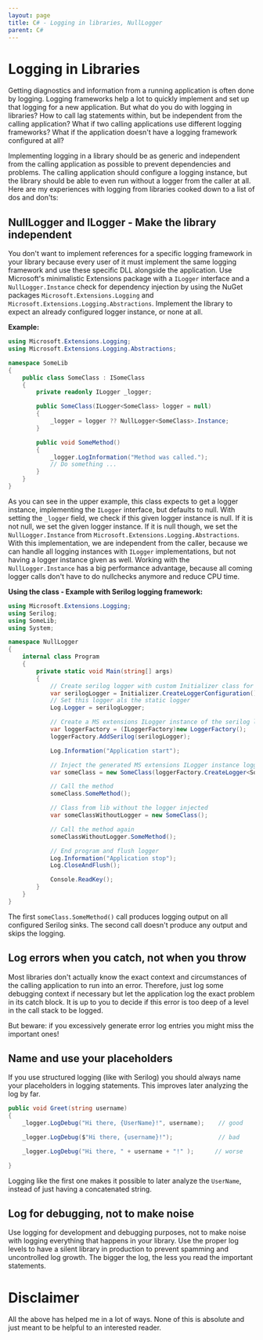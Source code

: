 ```yaml
---
layout: page
title: C# - Logging in libraries, NullLogger
parent: C#
---
```


# Logging in Libraries

Getting diagnostics and information from a running application is often done by logging. Logging frameworks help a lot to quickly implement and set up that logging for a new application. But what do you do with logging in libraries? How to call lag statements within, but be independent from the calling application? What if two calling applications use different logging frameworks? What if the application doesn't have a logging framework configured at all?

Implementing logging in a library should be as generic and independent from the calling application as possible to prevent dependencies and problems. The calling application should configure a logging instance, but the library should be able to even run without a logger from the caller at all. Here are my experiences with logging from libraries cooked down to a list of dos and don'ts:

## NullLogger and ILogger - Make the library independent

You don't want to implement references for a specific logging framework in your library because every user of it must implement the same logging framework and use these specific DLL alongside the application. Use Microsoft's minimalistic Extensions package with a `ILogger` interface and a `NullLogger.Instance` check for dependency injection by using the NuGet packages `Microsoft.Extensions.Logging` and `Microsoft.Extensions.Logging.Abstractions`. Implement the library to expect an already configured logger instance, or none at all.

**Example:**

```csharp
using Microsoft.Extensions.Logging;
using Microsoft.Extensions.Logging.Abstractions;

namespace SomeLib
{
    public class SomeClass : ISomeClass
    {
        private readonly ILogger _logger;

        public SomeClass(ILogger<SomeClass> logger = null)
        {
            _logger = logger ?? NullLogger<SomeClass>.Instance;
        }

        public void SomeMethod()
        {
            _logger.LogInformation("Method was called.");
            // Do something ...
        }
    }
}
```

As you can see in the upper example, this class expects to get a logger instance, implementing the `ILogger` interface, but defaults to null. With setting the `_logger` field, we check if this given logger instance is null. If it is not null, we set the given logger instance. If it is null though, we set the `NullLogger.Instance` from `Microsoft.Extensions.Logging.Abstractions`.
With this implementation, we are independent from the caller, because we can handle all logging instances with `ILogger` implementations, but not having a logger instance given as well.
Working with the `NullLogger.Instance` has a big performance advantage, because all coming logger calls don't have to do nullchecks anymore and reduce CPU time.

**Using the class - Example with Serilog logging framework:**

```csharp
using Microsoft.Extensions.Logging;
using Serilog;
using SomeLib;
using System;

namespace NullLogger
{
    internal class Program
    {
        private static void Main(string[] args)
        {
            // Create serilog logger with custom Initializer class for configuration
            var serilogLogger = Initializer.CreateLoggerConfiguration().CreateLogger();
            // Set this logger als the static logger
            Log.Logger = serilogLogger;

            // Create a MS extensions ILogger instance of the serilog logger
            var loggerFactory = (ILoggerFactory)new LoggerFactory();
            loggerFactory.AddSerilog(serilogLogger);

            Log.Information("Application start");

            // Inject the generated MS extensions ILogger instance logger with Type into the expecting method manually
            var someClass = new SomeClass(loggerFactory.CreateLogger<SomeClass>());

            // Call the method
            someClass.SomeMethod();

            // Class from lib without the logger injected
            var someClassWithoutLogger = new SomeClass();

            // Call the method again
            someClassWithoutLogger.SomeMethod();

            // End program and flush logger
            Log.Information("Application stop");
            Log.CloseAndFlush();

            Console.ReadKey();
        }
    }
}
```

The first `someClass.SomeMethod()` call produces logging output on all configured Serilog sinks. The second call doesn't produce any output and skips the logging.


## Log errors when you catch, not when you throw

Most libraries don't actually know the exact context and circumstances of the calling application to run into an error. Therefore, just log some debugging context if necessary but let the application log the exact problem in its catch block.
It is up to you to decide if this error is too deep of a level in the call stack to be logged.

But beware: if you excessively generate error log entries you might miss the important ones!


## Name and use your placeholders

If you use structured logging (like with Serilog) you should always name your placeholders in logging statements. This improves later analyzing the log by far.

```csharp
public void Greet(string username)
{
    _logger.LogDebug("Hi there, {UserName}!", username);    // good

    _logger.LogDebug($"Hi there, {username}!");             // bad

    _logger.LogDebug("Hi there, " + username + "!" );      // worse

}
```

Logging like the first one makes it possible to later analyze the `UserName`, instead of just having a concatenated string.


## Log for debugging, not to make noise

Use logging for development and debugging purposes, not to make noise with logging everything that happens in your library. Use the proper log levels to have a silent library in production to prevent spamming and uncontrolled log growth. The bigger the log, the less you read the important statements.

# Disclaimer

All the above has helped me in a lot of ways. None of this is absolute and just meant to be helpful to an interested reader.